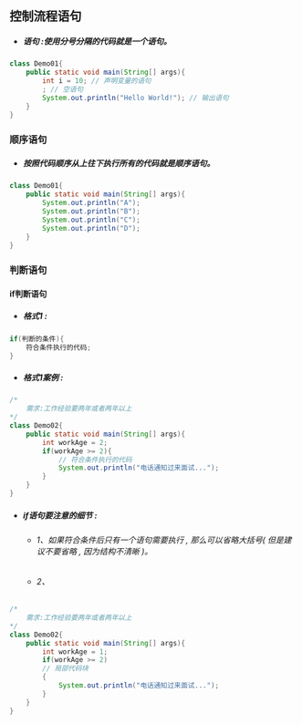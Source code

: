 ## 控制流程语句

* ##### 语句 :使用分号分隔的代码就是一个语句。

```java
class Demo01{
    public static void main(String[] args){
        int i = 10; // 声明变量的语句
        ; // 空语句
        System.out.println("Hello World!"); // 输出语句
    }
}
```

### 顺序语句

* ##### 按照代码顺序从上往下执行所有的代码就是顺序语句。

```java
class Demo01{
    public static void main(String[] args){
        System.out.println("A");
        System.out.println("B");
        System.out.println("C");
        System.out.println("D");
    }
}
```

### 判断语句

#### if判断语句

* ##### 格式1 :

```java
if(判断的条件){
    符合条件执行的代码;
}
```

* ##### 格式1案例 :

```java
/*
    需求:工作经验要两年或者两年以上
*/
class Demo02{
    public static void main(String[] args){
        int workAge = 2;
        if(workAge >= 2){
            // 符合条件执行的代码
            System.out.println("电话通知过来面试...");
        }
    }
}
```

* ##### if语句要注意的细节 :

  * ###### 1、如果符合条件后只有一个语句需要执行 , 那么可以省略大括号\( 但是建议不要省略 , 因为结构不清晰 \)。
  * ###### 2、

```java
/*
	需求:工作经验要两年或者两年以上
*/
class Demo02{
	public static void main(String[] args){
		int workAge = 1;
		if(workAge >= 2)
		// 局部代码块
		{
			System.out.println("电话通知过来面试...");
		}
	}
}
```



